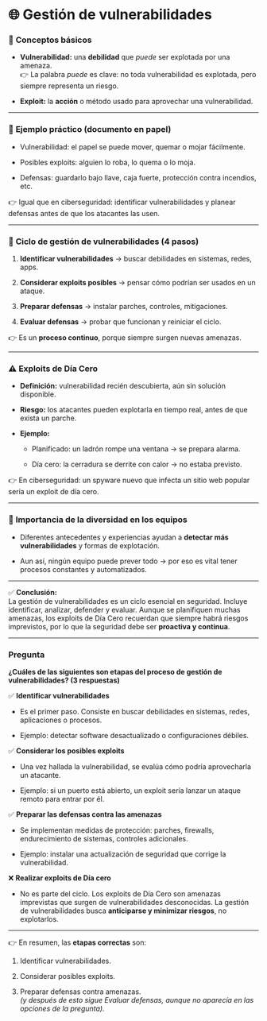
# 🌐 Gestión de vulnerabilidades

### 🔑 **Conceptos básicos**

- **Vulnerabilidad:** una **debilidad** que _puede_ ser explotada por una amenaza.  
    👉 La palabra _puede_ es clave: no toda vulnerabilidad es explotada, pero siempre representa un riesgo.
    
- **Exploit:** la **acción** o método usado para aprovechar una vulnerabilidad.
    

---

### 📄 **Ejemplo práctico (documento en papel)**

- Vulnerabilidad: el papel se puede mover, quemar o mojar fácilmente.
    
- Posibles exploits: alguien lo roba, lo quema o lo moja.
    
- Defensas: guardarlo bajo llave, caja fuerte, protección contra incendios, etc.
    

👉 Igual que en ciberseguridad: identificar vulnerabilidades y planear defensas antes de que los atacantes las usen.

---

### 🔄 **Ciclo de gestión de vulnerabilidades (4 pasos)**

1. **Identificar vulnerabilidades** → buscar debilidades en sistemas, redes, apps.
    
2. **Considerar exploits posibles** → pensar cómo podrían ser usados en un ataque.
    
3. **Preparar defensas** → instalar parches, controles, mitigaciones.
    
4. **Evaluar defensas** → probar que funcionan y reiniciar el ciclo.
    

👉 Es un **proceso continuo**, porque siempre surgen nuevas amenazas.

---

### ⚠️ **Exploits de Día Cero**

- **Definición:** vulnerabilidad recién descubierta, aún sin solución disponible.
    
- **Riesgo:** los atacantes pueden explotarla en tiempo real, antes de que exista un parche.
    
- **Ejemplo:**
    
    - Planificado: un ladrón rompe una ventana → se prepara alarma.
        
    - Día cero: la cerradura se derrite con calor → no estaba previsto.
        

👉 En ciberseguridad: un spyware nuevo que infecta un sitio web popular sería un exploit de día cero.

---

### 👥 **Importancia de la diversidad en los equipos**

- Diferentes antecedentes y experiencias ayudan a **detectar más vulnerabilidades** y formas de explotación.
    
- Aun así, ningún equipo puede prever todo → por eso es vital tener procesos constantes y automatizados.
    

---

✅ **Conclusión:**  
La gestión de vulnerabilidades es un ciclo esencial en seguridad. Incluye identificar, analizar, defender y evaluar. Aunque se planifiquen muchas amenazas, los exploits de Día Cero recuerdan que siempre habrá riesgos imprevistos, por lo que la seguridad debe ser **proactiva y continua**.

---

### **Pregunta**

**¿Cuáles de las siguientes son etapas del proceso de gestión de vulnerabilidades? (3 respuestas)**

✅ **Identificar vulnerabilidades**

- Es el primer paso. Consiste en buscar debilidades en sistemas, redes, aplicaciones o procesos.
    
- Ejemplo: detectar software desactualizado o configuraciones débiles.
    

✅ **Considerar los posibles exploits**

- Una vez hallada la vulnerabilidad, se evalúa cómo podría aprovecharla un atacante.
    
- Ejemplo: si un puerto está abierto, un exploit sería lanzar un ataque remoto para entrar por él.
    

✅ **Preparar las defensas contra las amenazas**

- Se implementan medidas de protección: parches, firewalls, endurecimiento de sistemas, controles adicionales.
    
- Ejemplo: instalar una actualización de seguridad que corrige la vulnerabilidad.
    

❌ **Realizar exploits de Día cero**

- No es parte del ciclo. Los exploits de Día Cero son amenazas imprevistas que surgen de vulnerabilidades desconocidas. La gestión de vulnerabilidades busca **anticiparse y minimizar riesgos**, no explotarlos.
    

---

👉 En resumen, las **etapas correctas** son:

1. Identificar vulnerabilidades.
    
2. Considerar posibles exploits.
    
3. Preparar defensas contra amenazas.  
    _(y después de esto sigue Evaluar defensas, aunque no aparecía en las opciones de la pregunta)._
    
